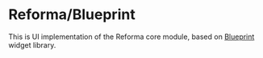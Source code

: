 # Reforma/Blueprint

This is UI implementation of the Reforma core module, based on [Blueprint](https://blueprintjs.com/) widget library.
